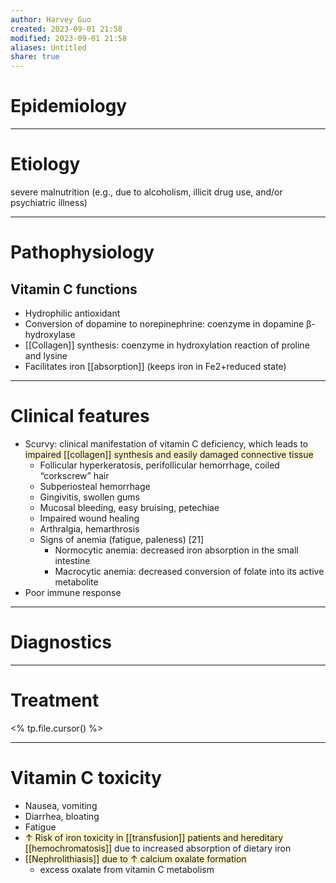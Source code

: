 ```yaml
---
author: Harvey Guo
created: 2023-09-01 21:58
modified: 2023-09-01 21:58
aliases: Untitled
share: true
---
```

# Epidemiology


---
# Etiology
severe malnutrition (e.g., due to alcoholism, illicit drug use, and/or psychiatric illness)

---
# Pathophysiology
## Vitamin C functions
- Hydrophilic antioxidant
- Conversion of dopamine to norepinephrine: coenzyme in dopamine β-hydroxylase
- [[Collagen]] synthesis: coenzyme in hydroxylation reaction of proline and lysine
- Facilitates iron [[absorption]] (keeps iron in Fe2+reduced state)

---
# Clinical features
- Scurvy: clinical manifestation of vitamin C deficiency, which leads to <span style="background:rgba(240, 200, 0, 0.2)">impaired [[collagen]] synthesis and easily damaged connective tissue</span>
	- Follicular hyperkeratosis, perifollicular hemorrhage, coiled “corkscrew” hair 
	- Subperiosteal hemorrhage
	- Gingivitis, swollen gums
	- Mucosal bleeding, easy bruising, petechiae
	- Impaired wound healing
	- Arthralgia, hemarthrosis
	- Signs of anemia (fatigue, paleness)  [21]
		- Normocytic anemia: decreased iron absorption in the small intestine
		- Macrocytic anemia: decreased conversion of folate into its active metabolite
- Poor immune response

---
# Diagnostics


---
# Treatment
<% tp.file.cursor() %>

---
# Vitamin C toxicity
- Nausea, vomiting
- Diarrhea, bloating
- Fatigue
- <span style="background:rgba(240, 200, 0, 0.2)">↑ Risk of iron toxicity in [[transfusion]] patients and hereditary [[hemochromatosis]]</span> due to increased absorption of dietary iron 
- <span style="background:rgba(240, 200, 0, 0.2)">[[Nephrolithiasis]] due to ↑ calcium oxalate formation</span>
	- excess oxalate from vitamin C metabolism
